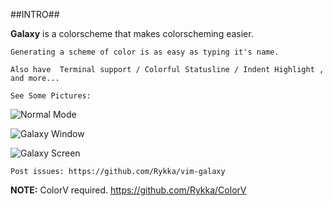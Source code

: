 ##INTRO##

**Galaxy** is a colorscheme that makes colorscheming easier.
    
    Generating a scheme of color is as easy as typing it's name.

    Also have  Terminal support / Colorful Statusline / Indent Highlight , 
    and more...
    
    See Some Pictures:
        
![Normal Mode](http://img.ly/gAqu)

![Galaxy Window](http://img.ly/gAra)

![Galaxy Screen](http://img.ly/gArb)

    Post issues: https://github.com/Rykka/vim-galaxy

**NOTE:**   ColorV required. https://github.com/Rykka/ColorV

